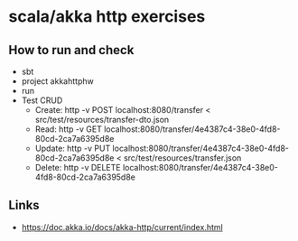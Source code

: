 # scala/akka http exercises

## How to run and check

- sbt
- project akkahttphw
- run
- Test CRUD
  - Create: http -v POST localhost:8080/transfer < src/test/resources/transfer-dto.json
  - Read: http -v GET localhost:8080/transfer/4e4387c4-38e0-4fd8-80cd-2ca7a6395d8e
  - Update: http -v PUT localhost:8080/transfer/4e4387c4-38e0-4fd8-80cd-2ca7a6395d8e < src/test/resources/transfer.json 
  - Delete: http -v DELETE localhost:8080/transfer/4e4387c4-38e0-4fd8-80cd-2ca7a6395d8e
 

## Links

- https://doc.akka.io/docs/akka-http/current/index.html
